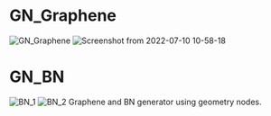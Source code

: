 # GN_Graphene
![GN_Graphene](https://user-images.githubusercontent.com/83773873/178117449-48be0044-f77a-41e2-a1ad-6ccdebacda59.png)
![Screenshot from 2022-07-10 10-58-18](https://user-images.githubusercontent.com/83773873/178134816-73702885-05c7-4d7a-b45b-93a67abdd3b2.png)
# GN_BN
![BN_1](https://user-images.githubusercontent.com/83773873/178134840-767d87ce-262a-4e94-b3ae-57959d2dcfce.png)
![BN_2](https://user-images.githubusercontent.com/83773873/178134843-306ca9c6-89ae-4a7e-a776-4fe84c49b5d1.png)
Graphene and BN generator using geometry nodes.
